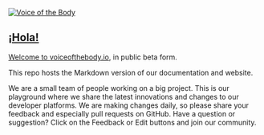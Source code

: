 <a href="http://www.voiceofthebody.io"><img src="https://github.com/votb/voiceofthebody.io/blob/master/source/images/landing/VOTB.png" title="Voice of the Body" />

## ¡Hola! 

Welcome to [voiceofthebody.io][1], in public beta form.

This repo hosts the Markdown version of our documentation and website.

We are a small team of people working on a big project. This is our playground where we share the latest innovations and changes to our developer platforms. We are making changes daily, so please share your feedback and especially pull requests on GitHub. Have a question or suggestion? Click on the Feedback or Edit buttons and join our community.


[1]: http://www.voiceofthebody.io "Voice of the Body"
